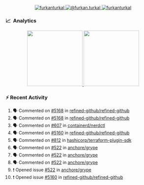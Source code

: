 <p align="center">
  <a href="https://linkedin.com/in/furkanturkal" target="blank">
    <img src="https://img.shields.io/badge/linkedin-%230077B5.svg?&style=for-the-badge&logo=linkedin&logoColor=white" alt="furkanturkal" />
  </a>
  <a href="https://medium.com/@furkan.turkal" target="blank">
    <img src="https://img.shields.io/badge/medium-%2312100E.svg?&style=for-the-badge&logo=medium&logoColor=white" alt="@furkan.turkal" />
  </a>
  <a href="https://twitter.com/furkanturkaI" target="blank">
    <img src="https://img.shields.io/badge/Twitter-1DA1F2?style=for-the-badge&logo=twitter&logoColor=white" alt="furkanturkaI" />
  </a>
</p>

### 📈 &nbsp;Analytics

<p align="center">
  <a href="https://coderstats.net/github/#Dentrax">
    <img height="180em" src="https://github-readme-stats-eight-theta.vercel.app/api?username=Dentrax&show_icons=true&theme=algolia&include_all_commits=true&count_private=true&line_height=26"/>
    <img height="180em" src="https://github-readme-stats-eight-theta.vercel.app/api/top-langs/?username=Dentrax&layout=compact&langs_count=8&theme=algolia&line_height=26"/>
  </a>
</p>

### :zap: Recent Activity

<!--START_SECTION:activity-->
1. 🗣 Commented on [#5168](https://github.com/refined-github/refined-github/issues/5168) in [refined-github/refined-github](https://github.com/refined-github/refined-github)
2. 🗣 Commented on [#5168](https://github.com/refined-github/refined-github/issues/5168) in [refined-github/refined-github](https://github.com/refined-github/refined-github)
3. 🗣 Commented on [#607](https://github.com/containerd/nerdctl/issues/607) in [containerd/nerdctl](https://github.com/containerd/nerdctl)
4. 🗣 Commented on [#5160](https://github.com/refined-github/refined-github/issues/5160) in [refined-github/refined-github](https://github.com/refined-github/refined-github)
5. 🗣 Commented on [#812](https://github.com/hashicorp/terraform-plugin-sdk/issues/812) in [hashicorp/terraform-plugin-sdk](https://github.com/hashicorp/terraform-plugin-sdk)
6. 🗣 Commented on [#522](https://github.com/anchore/grype/issues/522) in [anchore/grype](https://github.com/anchore/grype)
7. 🗣 Commented on [#522](https://github.com/anchore/grype/issues/522) in [anchore/grype](https://github.com/anchore/grype)
8. 🗣 Commented on [#522](https://github.com/anchore/grype/issues/522) in [anchore/grype](https://github.com/anchore/grype)
9. ❗️ Opened issue [#522](https://github.com/anchore/grype/issues/522) in [anchore/grype](https://github.com/anchore/grype)
10. ❗️ Opened issue [#5160](https://github.com/refined-github/refined-github/issues/5160) in [refined-github/refined-github](https://github.com/refined-github/refined-github)
<!--END_SECTION:activity-->
